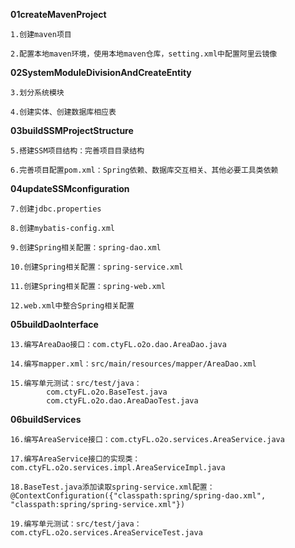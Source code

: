 **01createMavenProject**

	1.创建maven项目

	2.配置本地maven环境，使用本地maven仓库，setting.xml中配置阿里云镜像


**02SystemModuleDivisionAndCreateEntity**

	3.划分系统模块
	
	4.创建实体、创建数据库相应表


**03buildSSMProjectStructure**

	5.搭建SSM项目结构：完善项目目录结构
	
	6.完善项目配置pom.xml：Spring依赖、数据库交互相关、其他必要工具类依赖
	
  
**04updateSSMconfiguration**

	7.创建jdbc.properties
	
	8.创建mybatis-config.xml
	
	9.创建Spring相关配置：spring-dao.xml
	
	10.创建Spring相关配置：spring-service.xml
	
	11.创建Spring相关配置：spring-web.xml
	
	12.web.xml中整合Spring相关配置
	
	
**05buildDaoInterface**

	13.编写AreaDao接口：com.ctyFL.o2o.dao.AreaDao.java
	
	14.编写mapper.xml：src/main/resources/mapper/AreaDao.xml
	
	15.编写单元测试：src/test/java：
			com.ctyFL.o2o.BaseTest.java
			com.ctyFL.o2o.dao.AreaDaoTest.java
			
			
**06buildServices**

	16.编写AreaService接口：com.ctyFL.o2o.services.AreaService.java
	
	17.编写AreaService接口的实现类：com.ctyFL.o2o.services.impl.AreaServiceImpl.java
	
	18.BaseTest.java添加读取spring-service.xml配置：@ContextConfiguration({"classpath:spring/spring-dao.xml", "classpath:spring/spring-service.xml"})
	
	19.编写单元测试：src/test/java：com.ctyFL.o2o.services.AreaServiceTest.java
